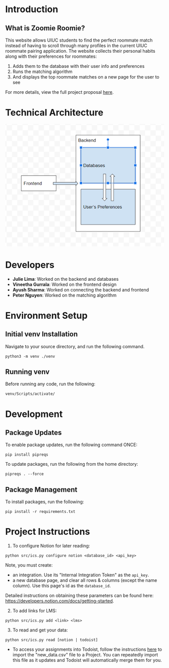 # Introduction

## What is Zoomie Roomie?

This website allows UIUC students to find the perfect roommate match instead of having to scroll through many profiles in the current UIUC roommate pairing application.
The website collects their personal habits along with their preferences for roommates:
1. Adds them to the database with their user info and preferences
2. Runs the matching algorithm
3. And displays the top roommate matches on a new page for the user to see

For more details, view the full project proposal [here](https://docs.google.com/document/d/1OvPDONpqYjYO0XBzqJc_672ZGQiraiXadDOPLqqPeZI/edit#heading=h.qougbnz1fcec).

# Technical Architecture

![Zoomie Roomie Technical Architecture](TechnicalArchitecture.png)

# Developers

- **Julie Lima**: Worked on the backend and databases
- **Vineetha Gurrala**: Worked on the frontend design 
- **Ayush Sharma**: Worked on connecting the backend and frontend
- **Peter Nguyen**: Worked on the matching algorithm

# Environment Setup

## Initial venv Installation

Navigate to your source directory, and run the following command.

```
python3 -m venv ./venv
```

## Running venv

Before running any code, run the following:

```
venv/Scripts/activate/
```

# Development


## Package Updates

To enable package updates, run the following command ONCE: 
```
pip install pipreqs
```

To update packages, run the following from the home directory:
```
pipreqs . --force
```

## Package Management

To install packages, run the following:

```
pip install -r requirements.txt
```

# Project Instructions

1. To configure Notion for later reading:
```
python src/ics.py configure notion <database_id> <api_key>
```

Note, you must create:
- an integration. Use its "Internal Integration Token" as the `api_key`.
- a new database page, and clear all rows & columns (except the name column). Use this page's id as the `database_id`.

Detailed instructions on obtaining these parameters can be found here: https://developers.notion.com/docs/getting-started.

2. To add links for LMS:
```
python src/ics.py add <link> <lms>
```

3. To read and get your data:
```
python src/ics.py read [notion | todoist]
```
 - To access your assignments into Todoist, follow the instructions [here](https://todoist.com/help/articles/importing-or-exporting-project-templates#importing-project-templates-from-a-csv-file) to import the "new_data.csv" file to a Project. You can repeatedly import this file as it updates and Todoist will automatically merge them for you.
